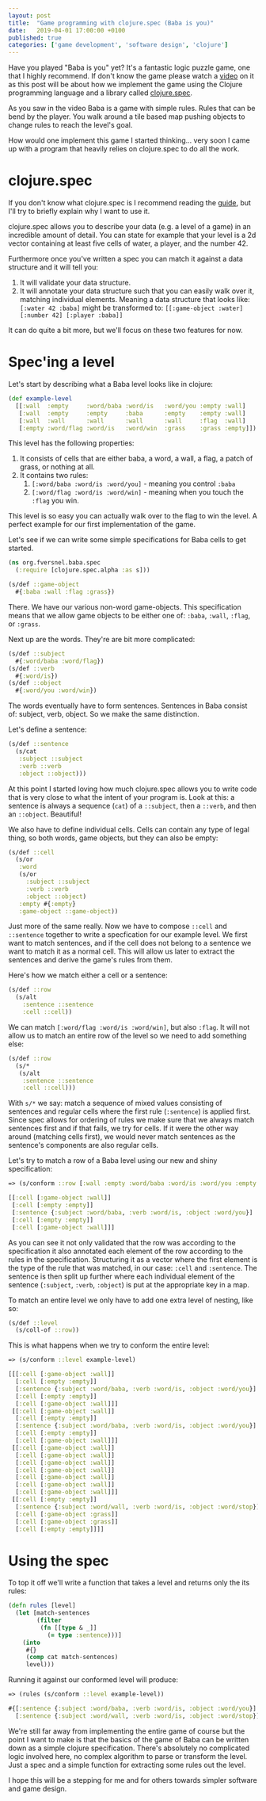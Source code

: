 ```yaml
---
layout: post
title:  "Game programming with clojure.spec (Baba is you)"
date:   2019-04-01 17:00:00 +0100
published: true
categories: ['game development', 'software design', 'clojure']
---
```


Have you played "Baba is you" yet? It's a fantastic logic puzzle game, one
that I highly recommend. If don't know the game please watch a 
[video](https://www.youtube.com/watch?v=z3_yA4HTJfs)
on it as this post will be about how we implement the game using the Clojure
programming language and a library called 
[clojure.spec](https://clojure.org/guides/spec).

As you saw in the video Baba is a game with simple rules. Rules that can be bend
by the player. You walk around a tile based map pushing objects to change rules to 
reach the level's goal.

How would one implement this game I started thinking... very soon I came
up with a program that heavily relies on clojure.spec to do all the work.

# clojure.spec

If you don't know what clojure.spec is I recommend reading the 
[guide](https://clojure.org/guides/spec), but I'll try to briefly explain why I want
to use it.

clojure.spec allows you to describe your data (e.g. a level of a game) in an
incredible amount of detail. You can state for example
that your level is a 2d vector containing
at least five cells of water, a player, and the number 42.

Furthermore once you've written a spec you can match it against a data structure and
it will tell you:

1. It will validate your data structure.
2. It will annotate your data structure such that you can easily walk over it, 
matching individual elements.
Meaning a data structure that looks like: `[:water 42 :baba]` might be transformed to:
`[[:game-object :water] [:number 42] [:player :baba]]`

It can do quite a bit more, but we'll focus on these two features for now.

# Spec'ing a level

Let's start by describing what a Baba level looks like in clojure:

```clojure
(def example-level
  [[:wall  :empty     :word/baba :word/is   :word/you :empty :wall]
   [:wall  :empty     :empty     :baba      :empty    :empty :wall]
   [:wall  :wall      :wall      :wall      :wall     :flag  :wall]
   [:empty :word/flag :word/is   :word/win  :grass    :grass :empty]])
```

This level has the following properties:

1. It consists of cells that are either baba, a word, a wall, a flag, a patch of grass, or nothing at all.
2. It contains two rules:
    1. `[:word/baba :word/is :word/you]` - meaning you control `:baba`
    2. `[:word/flag :word/is :word/win]` - meaning when you touch the `:flag` you win.

This level is so easy you can actually walk over to the flag to win the level. 
A perfect example for our first implementation of the game.

Let's see if we can write some simple specifications for Baba cells to get started.

```clojure
(ns org.fversnel.baba.spec
  (:require [clojure.spec.alpha :as s]))

(s/def ::game-object
  #{:baba :wall :flag :grass})
```

There. We have our various non-word game-objects. 
This specification means that we allow game objects to be either one of: 
`:baba`, `:wall`, `:flag`, or `:grass`.

Next up are the words. 
They're are bit more complicated:

```clojure
(s/def ::subject
  #{:word/baba :word/flag})
(s/def ::verb
  #{:word/is})
(s/def ::object
  #{:word/you :word/win})
```

The words eventually have to form sentences. 
Sentences in Baba consist of: subject, verb, object.
So we make the same distinction.

Let's define a sentence:

```clojure
(s/def ::sentence
  (s/cat
   :subject ::subject
   :verb ::verb
   :object ::object)))
```

At this point I started loving how much clojure.spec 
allows you to write code that is very close to what the intent of your program is.
Look at this: a sentence is always a sequence (`cat`) of a `::subject`, then a `::verb`, 
and then an `::object`. Beautiful!

We also have to define individual cells. Cells can contain any type of legal thing,
so both words, game objects, but they can also be empty:

```clojure
(s/def ::cell
  (s/or
   :word 
   (s/or 
     :subject ::subject
     :verb ::verb
     :object ::object)
   :empty #{:empty}
   :game-object ::game-object))
```

Just more of the same really. Now we have to compose `::cell` and `::sentence` together
to write a specfication for our example level.
We first want to match sentences, and if the cell
does not belong to a sentence we want to match it as a normal cell. 
This will allow us later to extract the sentences and derive the game's rules from them.

Here's how we match either a cell or a sentence:

```clojure
(s/def ::row
  (s/alt
    :sentence ::sentence
    :cell ::cell))
```

We can match `[:word/flag :word/is :word/win]`, but also `:flag`. 
It will not allow us to match an entire row of the level so we need to add something else:

```clojure
(s/def ::row
  (s/*
   (s/alt
    :sentence ::sentence
    :cell ::cell)))
```

With `s/*` we say: match a sequence of mixed values consisting of sentences and 
regular cells where the first rule (`:sentence`) is applied first. 
Since spec allows for ordering of rules we make sure that we always match sentences first
and if that fails, we try for cells. If it were the other way around (matching cells first),
we would never match sentences as the sentence's components are also regular cells.

Let's try to match a row of a Baba level using our new and shiny specification:

```clojure
=> (s/conform ::row [:wall :empty :word/baba :word/is :word/you :empty :wall])

[[:cell [:game-object :wall]]
 [:cell [:empty :empty]]
 [:sentence {:subject :word/baba, :verb :word/is, :object :word/you}]
 [:cell [:empty :empty]]
 [:cell [:game-object :wall]]]
```

As you can see it not only validated that the row was according to the specification
it also annotated each element of the row according to the rules in the specification.
Structuring it as a vector where the first element is the type of the rule that was matched,
in our case: `:cell` and `:sentence`. The sentence is then split up further where each
individual element of the sentence (`:subject`, `:verb`, `:object`) is put at the appropriate key in a map.

To match an entire level we only have to add one extra level of nesting, like so:

```clojure
(s/def ::level
  (s/coll-of ::row))
```

This is what happens when we try to conform the entire level:

```clojure
=> (s/conform ::level example-level)

[[[:cell [:game-object :wall]]
  [:cell [:empty :empty]]
  [:sentence {:subject :word/baba, :verb :word/is, :object :word/you}]
  [:cell [:empty :empty]]
  [:cell [:game-object :wall]]]
 [[:cell [:game-object :wall]]
  [:cell [:empty :empty]]
  [:sentence {:subject :word/baba, :verb :word/is, :object :word/you}]
  [:cell [:empty :empty]]
  [:cell [:game-object :wall]]]
 [[:cell [:game-object :wall]]
  [:cell [:game-object :wall]]
  [:cell [:game-object :wall]]
  [:cell [:game-object :wall]]
  [:cell [:game-object :wall]]
  [:cell [:game-object :wall]]
  [:cell [:game-object :wall]]]
 [[:cell [:empty :empty]]
  [:sentence {:subject :word/wall, :verb :word/is, :object :word/stop}]
  [:cell [:game-object :grass]]
  [:cell [:game-object :grass]]
  [:cell [:empty :empty]]]]
```

# Using the spec


To top it off we'll write a function that takes a level and returns only the its
rules:

```clojure
(defn rules [level]
  (let [match-sentences
        (filter
         (fn [[type & _]]
           (= type :sentence)))]
    (into
     #{}
     (comp cat match-sentences)
     level)))
```

Running it against our conformed level will produce:

```clojure
=> (rules (s/conform ::level example-level))

#{[:sentence {:subject :word/baba, :verb :word/is, :object :word/you}]
  [:sentence {:subject :word/wall, :verb :word/is, :object :word/stop}]}
```

We're still far away from implementing the entire game of course but the point
I want to make is that the basics of the game of Baba can be written down
as a simple clojure specification. 
There's absolutely no complicated logic involved here, 
no complex algorithm to parse or transform the level. 
Just a spec and a simple function for extracting some rules out the level.

I hope this will be a stepping for me and for others towards simpler software
and game design.


